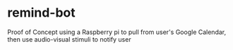 # remind-bot
Proof of Concept using a Raspberry pi to pull from user's Google Calendar, then use audio-visual stimuli to notify user
